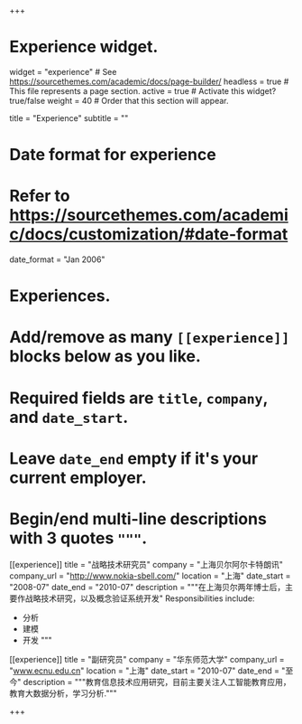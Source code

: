 +++
# Experience widget.
widget = "experience"  # See https://sourcethemes.com/academic/docs/page-builder/
headless = true  # This file represents a page section.
active = true  # Activate this widget? true/false
weight = 40  # Order that this section will appear.

title = "Experience"
subtitle = ""

# Date format for experience
#   Refer to https://sourcethemes.com/academic/docs/customization/#date-format
date_format = "Jan 2006"

# Experiences.
#   Add/remove as many `[[experience]]` blocks below as you like.
#   Required fields are `title`, `company`, and `date_start`.
#   Leave `date_end` empty if it's your current employer.
#   Begin/end multi-line descriptions with 3 quotes `"""`.
[[experience]]
  title = "战略技术研究员"
  company = "上海贝尔阿尔卡特朗讯"
  company_url = "http://www.nokia-sbell.com/"
  location = "上海"
  date_start = "2008-07"
  date_end = "2010-07"
  description = """在上海贝尔两年博士后，主要作战略技术研究，以及概念验证系统开发"
  Responsibilities include:
  
  * 分析
  * 建模
  * 开发
  """

[[experience]]
  title = "副研究员"
  company = "华东师范大学"
  company_url = "www.ecnu.edu.cn"
  location = "上海"
  date_start = "2010-07"
  date_end = "至今"
  description = """教育信息技术应用研究，目前主要关注人工智能教育应用，教育大数据分析，学习分析."""

+++
